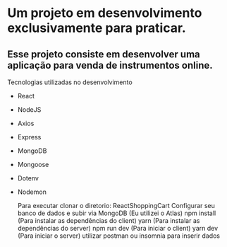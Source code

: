 # Um projeto em desenvolvimento exclusivamente para praticar.

## Esse projeto consiste em desenvolver uma aplicação para venda de instrumentos online.

Tecnologias utilizadas no desenvolvimento

-   React
-   NodeJS
-   Axios
-   Express
-   MongoDB
-   Mongoose
-   Dotenv
-   Nodemon

    Para executar
    clonar o diretorio: ReactShoppingCart
    Configurar seu banco de dados e subir via MongoDB (Eu utilizei o Atlas)
    npm install (Para instalar as dependências do client)
    yarn (Para instalar as dependências do server)
    npm run dev (Para iniciar o client)
    yarn dev (Para iniciar o server)
    utilizar postman ou insomnia para inserir dados
